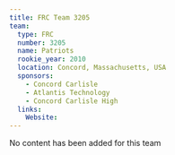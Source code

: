 ```yaml
---
title: FRC Team 3205
team:
  type: FRC
  number: 3205
  name: Patriots
  rookie_year: 2010
  location: Concord, Massachusetts, USA
  sponsors:
    - Concord Carlisle
    - Atlantis Technology
    - Concord Carlisle High
  links:
    Website: 
---
```

No content has been added for this team